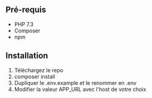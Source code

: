 ## Pré-requis

- PHP 7.3
- Composer
- npm

## Installation

1. Téléchargez le repo
2. composer install
3. Dupliquer le .env.example et le renommer en .env
4. Modifier la valeur APP_URL avec l'host de votre choix 